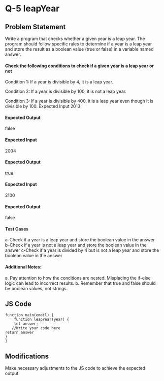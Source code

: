 # Q-5 leapYear

## Problem Statement
Write a program that checks whether a given year is a leap year. The program should follow specific rules to determine if a year is a leap year and store the result as a boolean value (true or false) in a variable named answer.

#### Check the following conditions to check if a given year is a leap year or not
Condition 1: If a year is divisible by 4, it is a leap year.

Condition 2: If a year is divisible by 100, it is not a leap year.

Condition 3: If a year is divisible by 400, it is a leap year even though it is divisible by 100. 
Expected Input
2013
#### Expected Output
false
#### Expected Input
2004
#### Expected Output
true
#### Expected Input
2100
#### Expected Output
false

#### Test Cases
a-Check if a year is a leap year and store the boolean value in the answer
b-Check if a year is not a leap year and store the boolean value in the answer
c-Check if a year is divided by 4 but is not a leap year and store the boolean value in the answer

#### Additional Notes:
a. Pay attention to how the conditions are nested. Misplacing the if-else logic can lead to incorrect results.
b. Remember that true and false should be boolean values, not strings.

## JS Code
```
function main(email) {
    function leapYear(year) {
    let answer;
   //Write your code here
return answer
} 
}

```
## Modifications
Make necessary adjustments to the JS code to achieve the expected output.
